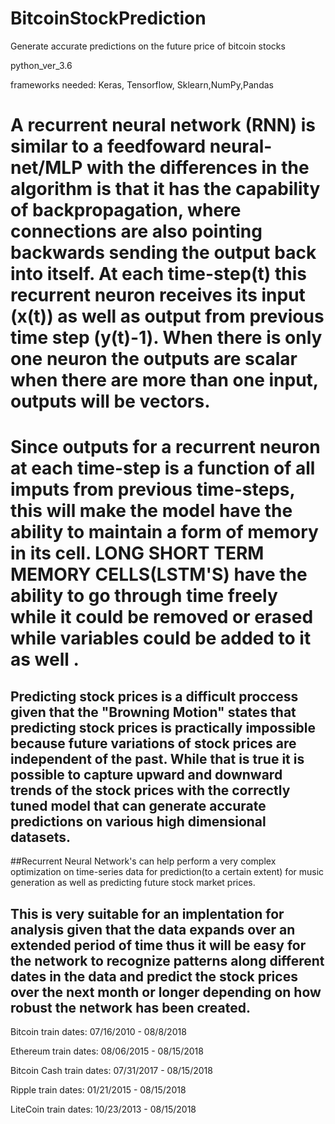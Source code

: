 # BitcoinStockPrediction

Generate accurate predictions on the future price of bitcoin stocks

python_ver_3.6

frameworks needed: Keras, Tensorflow, Sklearn,NumPy,Pandas

# A recurrent neural network (RNN) is similar to a feedfoward neural-net/MLP with the differences in the algorithm is that it has the capability of backpropagation, where connections are also pointing backwards sending the output back into itself. At each time-step(t) this recurrent neuron receives its input (x(t)) as well as output from previous time step (y(t)-1). When there is only one neuron the outputs are scalar when there are more than one input, outputs will be vectors.

# Since outputs for a recurrent neuron at each time-step is a function of all imputs from previous time-steps, this  will make the model have the ability to maintain a form of memory in its cell. LONG SHORT TERM MEMORY CELLS(LSTM'S) have the ability to go through time freely while it could be removed or erased while variables could be added to it as well . 

## Predicting stock prices is a difficult proccess given that the "Browning Motion" states that predicting stock prices is practically impossible because future variations of stock prices are independent of the past. While that is true it is possible to capture upward and downward trends of the stock prices with the correctly tuned model that can generate accurate predictions on various high dimensional datasets. 

##Recurrent Neural Network's can help perform a very complex optimization on time-series data for prediction(to a certain extent) for music generation as well as predicting future stock market prices. 

## This is very suitable for an implentation for analysis given that the data expands over an extended period of time thus  it will be easy for the network to recognize patterns along different dates in the data and predict the stock prices over the next month or longer depending on how robust the network has been created.

Bitcoin train dates: 07/16/2010 - 08/8/2018

Ethereum train dates: 08/06/2015 - 08/15/2018

Bitcoin Cash train dates: 07/31/2017 - 08/15/2018

Ripple train dates: 01/21/2015 - 08/15/2018

LiteCoin train dates: 10/23/2013 - 08/15/2018
